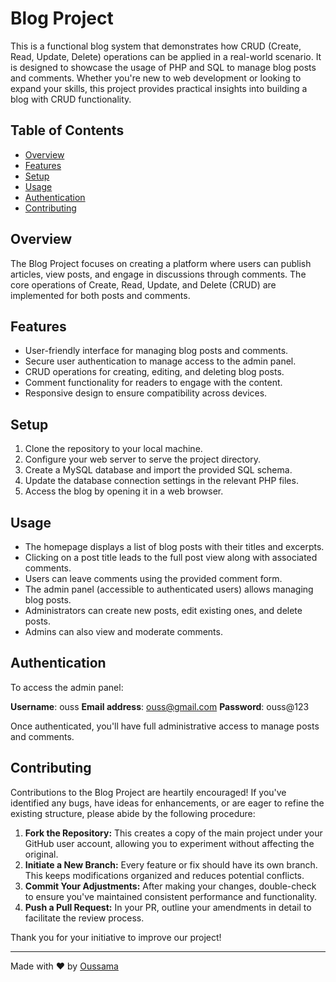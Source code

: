 # Blog Project

This is a functional blog system that demonstrates how CRUD (Create, Read, Update, Delete) operations can be applied in a real-world scenario. It is designed to showcase the usage of PHP and SQL to manage blog posts and comments. Whether you're new to web development or looking to expand your skills, this project provides practical insights into building a blog with CRUD functionality.

## Table of Contents

- [Overview](#overview)
- [Features](#features)
- [Setup](#setup)
- [Usage](#usage)
- [Authentication](#authentication)
- [Contributing](#contributing)

## Overview

The Blog Project focuses on creating a platform where users can publish articles, view posts, and engage in discussions through comments. The core operations of Create, Read, Update, and Delete (CRUD) are implemented for both posts and comments.

## Features

- User-friendly interface for managing blog posts and comments.
- Secure user authentication to manage access to the admin panel.
- CRUD operations for creating, editing, and deleting blog posts.
- Comment functionality for readers to engage with the content.
- Responsive design to ensure compatibility across devices.

## Setup

1. Clone the repository to your local machine.
2. Configure your web server to serve the project directory.
3. Create a MySQL database and import the provided SQL schema.
4. Update the database connection settings in the relevant PHP files.
5. Access the blog by opening it in a web browser.

## Usage

- The homepage displays a list of blog posts with their titles and excerpts.
- Clicking on a post title leads to the full post view along with associated comments.
- Users can leave comments using the provided comment form.
- The admin panel (accessible to authenticated users) allows managing blog posts.
- Administrators can create new posts, edit existing ones, and delete posts.
- Admins can also view and moderate comments.

## Authentication

To access the admin panel:

**Username**: ouss
**Email address**: ouss@gmail.com
**Password**: ouss@123

Once authenticated, you'll have full administrative access to manage posts and comments.

## Contributing

Contributions to the Blog Project are heartily encouraged! If you've identified any bugs, have ideas for enhancements, or are eager to refine the existing structure, please abide by the following procedure:

1. **Fork the Repository:** This creates a copy of the main project under your GitHub user account, allowing you to experiment without affecting the original.
2. **Initiate a New Branch:** Every feature or fix should have its own branch. This keeps modifications organized and reduces potential conflicts.
3. **Commit Your Adjustments:** After making your changes, double-check to ensure you've maintained consistent performance and functionality.
4. **Push a Pull Request:** In your PR, outline your amendments in detail to facilitate the review process. 

Thank you for your initiative to improve our project!


---

Made with ❤ by [Oussama](https://github.com/ouss-tagh-dev)